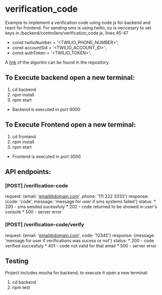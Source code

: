 # verification_code
Example to implement a verification code using node js for backend and react for frontend. For sending sms is using twilio, so is neccesary to set keys in /backend/controllers/verification_code.js, lines 45-47

* const twilioNumber = '<TWILIO_PHONE_NUMBER>';
* const accountSid = '<TWILIO_ACCOUNT_ID>'; 
* const authToken = '<TWILIO_TOKEN>';

A [link](https://github.com/IceLace/verification_code/blob/main/verification%20code.png "Diagram") of the algoritm can be found in the repository.

## To Execute backend open a new terminal:
1. cd backend
2. npm install
3. npm start

* Backend is executed in port 9000

## To Execute Frontend open a new terminal:
1. cd frontend
2. npm install
3. npm start

* Frontend is executed in port 3000

## API endpoints:
### [POST] /verification-code
  request: {email: 'email@domain.com', phone: '111 222 3333'}
  response: {code: 'code', message: 'message for user if sms systems failed'}
  status:
    * 200 - sms sended sucessfuly
    * 202 - code returned to be showed in user's console
    * 500 - server error
  
### [POST] /verification-code/verify
  request: {email: 'email@domain.com', code: '12345'}
  response: {message: 'message for user if verifications was sucess or not'}
  status:
    * 200 - code verified succesfuly
    * 401 - code not valid for that email
    * 500 - server error

## Testing
Project includes mocha for backend, to execute it open a new terminal:
1. cd backend
2. npm test
